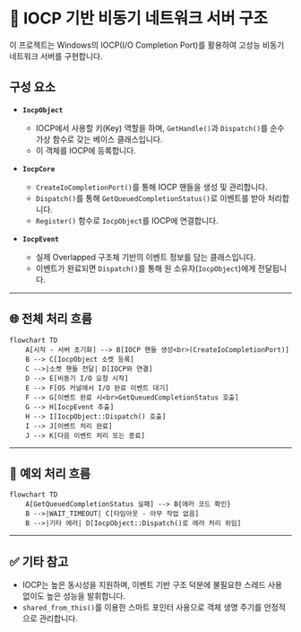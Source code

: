 
# 🧵 IOCP 기반 비동기 네트워크 서버 구조

이 프로젝트는 Windows의 IOCP(I/O Completion Port)를 활용하여 고성능 비동기 네트워크 서버를 구현합니다.

## 구성 요소

- **`IocpObject`**
  - IOCP에서 사용할 키(Key) 역할을 하며, `GetHandle()`과 `Dispatch()`를 순수 가상 함수로 갖는 베이스 클래스입니다.
  - 이 객체를 IOCP에 등록합니다.

- **`IocpCore`**
  - `CreateIoCompletionPort()`를 통해 IOCP 핸들을 생성 및 관리합니다.
  - `Dispatch()`를 통해 `GetQueuedCompletionStatus()`로 이벤트를 받아 처리합니다.
  - `Register()` 함수로 `IocpObject`를 IOCP에 연결합니다.

- **`IocpEvent`**
  - 실제 Overlapped 구조체 기반의 이벤트 정보를 담는 클래스입니다.
  - 이벤트가 완료되면 `Dispatch()`를 통해 원 소유자(`IocpObject`)에게 전달됩니다.

---

## 🌐 전체 처리 흐름

```mermaid
flowchart TD
    A[시작 - 서버 초기화] --> B[IOCP 핸들 생성<br>(CreateIoCompletionPort)]
    B --> C[IocpObject 소켓 등록]
    C -->|소켓 핸들 전달| D[IOCP와 연결]
    D --> E[비동기 I/O 요청 시작]
    E --> F[OS 커널에서 I/O 완료 이벤트 대기]
    F --> G[이벤트 완료 시<br>GetQueuedCompletionStatus 호출]
    G --> H[IocpEvent 추출]
    H --> I[IocpObject::Dispatch() 호출]
    I --> J[이벤트 처리 완료]
    J --> K[다음 이벤트 처리 또는 종료]
```

---

## 🔄 예외 처리 흐름

```mermaid
flowchart TD
    A[GetQueuedCompletionStatus 실패] --> B{에러 코드 확인}
    B -->|WAIT_TIMEOUT| C[타임아웃 - 아무 작업 없음]
    B -->|기타 에러| D[IocpObject::Dispatch()로 에러 처리 위임]
```

---

## ✅ 기타 참고

- IOCP는 높은 동시성을 지원하며, 이벤트 기반 구조 덕분에 불필요한 스레드 사용 없이도 높은 성능을 발휘합니다.
- `shared_from_this()`를 이용한 스마트 포인터 사용으로 객체 생명 주기를 안정적으로 관리합니다.
